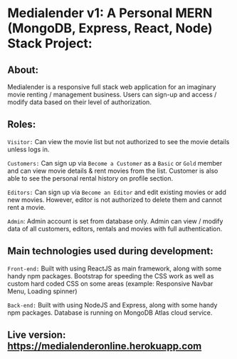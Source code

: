 # Medialender v1: A Personal MERN (MongoDB, Express, React, Node) Stack Project:

## About:

Medialender is a responsive full stack web application for an imaginary movie renting / management business.
Users can sign-up and access / modify data based on their level of authorization.

## Roles:

`Visitor:` Can view the movie list but not authorized to see the movie details unless logs in.

`Customers:` Can sign up via `Become a Customer` as a `Basic` or `Gold` member and can view movie details & rent movies from the list. Customer is also able to see the personal rental history on profile section.

`Editors:` Can sign up via `Become an Editor` and edit existing movies or add new movies. However, editor is not authorized to delete them and cannot rent a movie.

`Admin`: Admin account is set from database only. Admin can view / modify data of all customers, editors, rentals and movies with full authentication.

## Main technologies used during development:

`Front-end:` Built with using ReactJS as main framework, along with some handy npm packages. Bootstrap for speeding the CSS work as well as custom hard coded CSS on some areas (example: Responsive Navbar Menu, Loading spinner)

`Back-end:` Built with using NodeJS and Express, along with some handy npm packages. Database is running on MongoDB Atlas cloud service.

## Live version: https://medialenderonline.herokuapp.com
